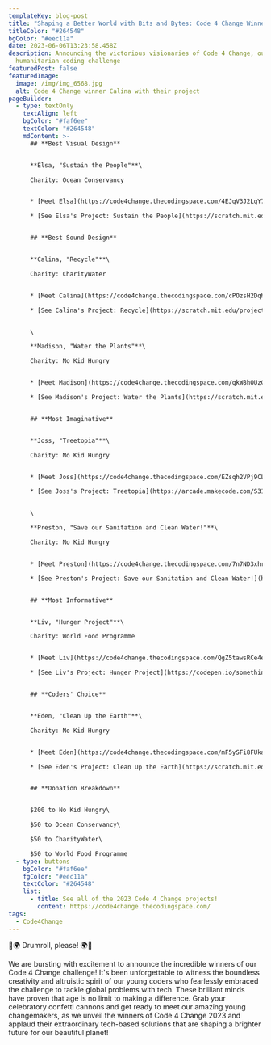 ```yaml
---
templateKey: blog-post
title: "Shaping a Better World with Bits and Bytes: Code 4 Change Winners Revealed!"
titleColor: "#264548"
bgColor: "#eec11a"
date: 2023-06-06T13:23:58.458Z
description: Announcing the victorious visionaries of Code 4 Change, our
  humanitarian coding challenge
featuredPost: false
featuredImage:
  image: /img/img_6568.jpg
  alt: Code 4 Change winner Calina with their project
pageBuilder:
  - type: textOnly
    textAlign: left
    bgColor: "#faf6ee"
    textColor: "#264548"
    mdContent: >-
      ## **Best Visual Design**


      **Elsa, "Sustain the People"**\

      Charity: Ocean Conservancy


      * [Meet Elsa](https://code4change.thecodingspace.com/4EJqV3J2LqY7jKYIRdCg)

      * [See Elsa's Project: Sustain the People](https://scratch.mit.edu/projects/838718354)


      ## **Best Sound Design**


      **Calina, "Recycle"**\

      Charity: CharityWater


      * [Meet Calina](https://code4change.thecodingspace.com/cPOzsH2DqhGWbOH0ZKvU)

      * [See Calina's Project: Recycle](https://scratch.mit.edu/projects/852080217)


      \

      **Madison, "Water the Plants"**\

      Charity: No Kid Hungry


      * [Meet Madison](https://code4change.thecodingspace.com/qkW8hOUzCMTfyDmyJzCp)

      * [See Madison's Project: Water the Plants](https://scratch.mit.edu/projects/831091190)


      ## **Most Imaginative**


      **Joss, "Treetopia"**\

      Charity: No Kid Hungry


      * [Meet Joss](https://code4change.thecodingspace.com/EZsqh2VPj9CL9UIrYeuq)

      * [See Joss's Project: Treetopia](https://arcade.makecode.com/S31613-92356-18282-20435)


      \

      **Preston, "Save our Sanitation and Clean Water!"**\

      Charity: No Kid Hungry


      * [Meet Preston](https://code4change.thecodingspace.com/7n7ND3xhrOse4sT50tNS)

      * [See Preston's Project: Save our Sanitation and Clean Water!](https://scratch.mit.edu/projects/836786488)


      ## **Most Informative**


      **Liv, "Hunger Project"**\

      Charity: World Food Programme


      * [Meet Liv](https://code4change.thecodingspace.com/QgZ5tawsRCe4eHXjQ1OH)

      * [See Liv's Project: Hunger Project](https://codepen.io/something_cool/full/OJBJaNe)


      ## **Coders' Choice**


      **Eden, "Clean Up the Earth"**\

      Charity: No Kid Hungry


      * [Meet Eden](https://code4change.thecodingspace.com/mF5ySFi8FUkaPnVW1GQM)

      * [See Eden's Project: Clean Up the Earth](https://scratch.mit.edu/projects/837423481)


      ## **Donation Breakdown**


      $200 to No Kid Hungry\

      $50 to Ocean Conservancy\

      $50 to CharityWater\

      $50 to World Food Programme
  - type: buttons
    bgColor: "#faf6ee"
    fgColor: "#eec11a"
    textColor: "#264548"
    list:
      - title: See all of the 2023 Code 4 Change projects!
        content: https://code4change.thecodingspace.com/
tags:
  - Code4Change
---
```

🎉🌍 Drumroll, please! 🌍🎉

We are bursting with excitement to announce the incredible winners of our Code 4 Change challenge! It's been unforgettable to witness the boundless creativity and altruistic spirit of our young coders who fearlessly embraced the challenge to tackle global problems with tech. These brilliant minds have proven that age is no limit to making a difference. Grab your celebratory confetti cannons and get ready to meet our amazing young changemakers, as we unveil the winners of Code 4 Change 2023 and applaud their extraordinary tech-based solutions that are shaping a brighter future for our beautiful planet!